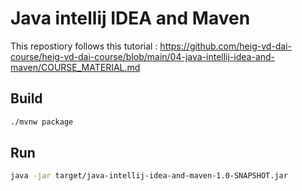 # Java intellij IDEA and Maven

This repostiory follows this tutorial : https://github.com/heig-vd-dai-course/heig-vd-dai-course/blob/main/04-java-intellij-idea-and-maven/COURSE_MATERIAL.md

## Build

```sh
./mvnw package
```

## Run

```sh
java -jar target/java-intellij-idea-and-maven-1.0-SNAPSHOT.jar
```